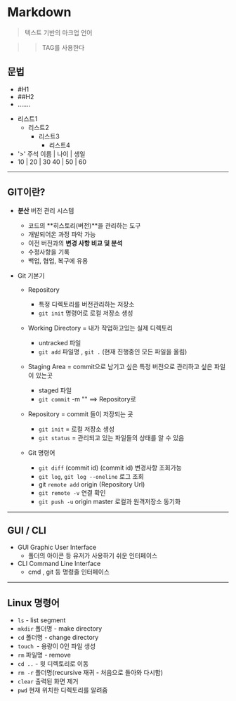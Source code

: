 # Markdown

> 텍스트 기반의 마크업 언어

> > TAG를 사용한다



## 문법

+ #H1
+ ##H2
+ .......



* 리스트1
  + 리스트2
    + 리스트3
      + 리스트4
* '>' 주석
이름 | 나이 | 생일
* 10 | 20 | 30
  40 | 50 | 60
  

---



## **GIT**이란?

* **분산** 버전 관리 시스템

  + 코드의 **히스토리(버전)**을 관리하는 도구
  + 개발되어온 과정 파악 가능
  + 이전 버전과의 **변경 사항 비교 및 분석**
  + 수정사항을 기록
  + 백업, 협업, 복구에 유용
* Git 기본기

  * Repository

    * 특정 디렉토리를 버전관리하는 저장소
    * `git init` 명령어로 로컬 저장소 생성
  * Working Directory = 내가 작업하고있는 실제 디렉토리
  
    + untracked 파일
    + `git add` 파일명  , `git .` (현재 진행중인 모든 파일을 올림)
  * Staging Area = commit으로 남기고 싶은 특정 버전으로 관리하고 싶은 파일이 있는곳

    + staged 파일
    + `git commit` -m "" ==> Repository로
  * Repository = commit 들이 저장되는 곳

    + `git init` = 로컬 저장소 생성
    + `git status` = 관리되고 있는 파일들의 상태를 알 수 있음
  * Git 명령어

    + `git diff` (commit id) (commit id) 변경사항 조회가능
    + `git log`, `git log --oneline` 로그 조회
    + git `remote add` origin (Repository Url)
    + `git remote -v` 연결 확인
    + `git push -u`  origin master 로컬과 원격저장소 동기화

---



## GUI / CLI

* GUI Graphic User Interface
    + 폴더의 아이콘 등 유저가 사용하기 쉬운 인터페이스
* CLI Command Line Interface
    + cmd , git 등 명령줄 인터페이스 

---




## Linux 명령어

+ `ls` - list segment
+ `mkdir` 폴더명  - make directory 
+ `cd` 폴더명 - change  directory
+ `touch `- 용량이 0인 파일 생성
+ `rm` 파일명 - remove
+ `cd ..` - 윗 디렉토리로 이동
+ `rm -r` 폴더명(recursive 재귀 - 처음으로 돌아와 다시함)
+ `clear` 출력된 화면 제거
+ `pwd` 현재 위치한 디렉토리를 알려줌


​       
